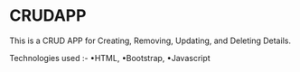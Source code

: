 # CRUDAPP
This is a CRUD APP for Creating, Removing, Updating, and Deleting Details.

Technologies used :-
•HTML, 
•Bootstrap,
•Javascript
